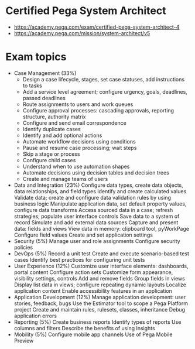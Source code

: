 # Certified Pega System Architect
* https://academy.pega.com/exam/certified-pega-system-architect-4
* https://academy.pega.com/mission/system-architect/v5

# Exam topics
* Case Management (33%)
  * Design a case lifecycle, stages, set case statuses, add instructions to tasks
  * Add a service level agreement; configure urgency, goals, deadlines, passed deadlines
  * Route assignments to users and work queues
  * Configure approval processes: cascading approvals, reporting structure, authority matrix
  * Configure and send email correspondence
  * Identify duplicate cases
  * Identify and add optional actions
  * Automate workflow decisions using conditions
  * Pause and resume case processing; wait steps
  * Skip a stage or process
  * Configure child cases
  * Understand when to use automation shapes
  * Automate decisions using decision tables and decision trees
  * Create and manage teams of users
* Data and Integration (23%)
Configure data types, create data objects, data relationships, and field types
Identify and create calculated values
Validate data; create and configure data validation rules by using business logic
Manipulate application data, set default property values, configure data transforms
Access sourced data in a case; refresh strategies; populate user interface controls
Save data to a system of record
Simulate and add external data sources
Capture and present data: fields and views
View data in memory: clipboard tool, pyWorkPage
Configure field values
Create and set application settings
* Security (5%)
Manage user and role assignments
Configure security policies
* DevOps (5%)
Record a unit test
Create and execute scenario-based test cases
Identify best practices for configuring unit tests
* User Experience (12%)
Customize user interface elements: dashboards, portal content
Configure action sets
Customize form appearance, visibility settings, controls
Add and remove fields
Group fields in views
Display list data in views; configure repeating dynamic layouts
Localize application content
Enable accessibility features in an application
* Application Development (12%)
Manage application development: user stories, feedback, bugs
Use the Estimator tool to scope a Pega Platform project
Create and maintain rules, rulesets, classes, inheritance
Debug application errors
* Reporting (5%)
Create business reports
Identify types of reports
Use columns and filters
Describe the benefits of using Insights
* Mobility (5%)
Configure mobile app channels
Use of Pega Mobile Preview
